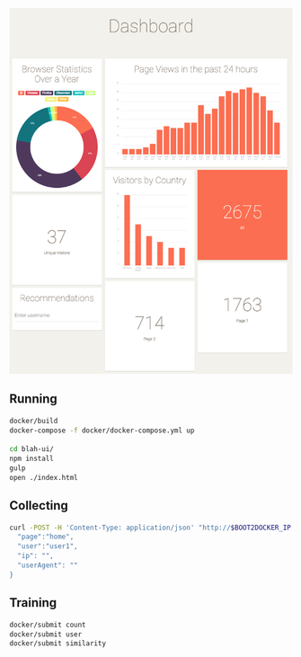 ![Dashboard](/dashboard.png)

## Running

```bash
docker/build
docker-compose -f docker/docker-compose.yml up

cd blah-ui/
npm install
gulp
open ./index.html
```

## Collecting

```bash
curl -POST -H 'Content-Type: application/json' "http://$BOOT2DOCKER_IP:8000/events/view" -d '{
  "page":"home",
  "user":"user1",
  "ip": "",
  "userAgent": ""
}
```

## Training

```bash
docker/submit count
docker/submit user
docker/submit similarity
```
